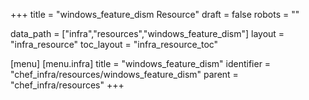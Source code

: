 +++
title = "windows_feature_dism Resource"
draft = false
robots = ""

data_path = ["infra","resources","windows_feature_dism"]
layout = "infra_resource"
toc_layout = "infra_resource_toc"

[menu]
  [menu.infra]
    title = "windows_feature_dism"
    identifier = "chef_infra/resources/windows_feature_dism"
    parent = "chef_infra/resources"
+++

<!-- The contents of this page are automatically generated from the windows_feature_dism.yaml file in the data/infra/resources directory. -->
<!-- To suggest a change, edit the https://github.com/chef/chef/blob/main/lib/chef/resource/windows_feature_dism.rb file and submit a pull request to the https://github.com/chef/chef repository. -->
<!-- markdownlint-disable-file -->
